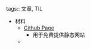 tags:: 文章, TIL

- 材料
	- [Github Page](https://docs.github.com/en/pages/quickstart)
		- 用于免费提供静态网站
	-
